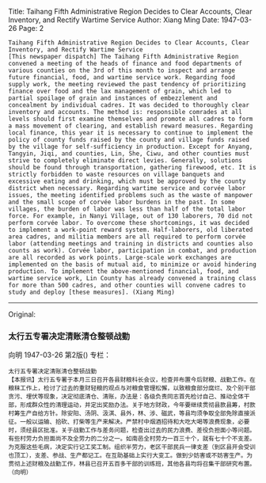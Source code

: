 Title: Taihang Fifth Administrative Region Decides to Clear Accounts, Clear Inventory, and Rectify Wartime Service
Author: Xiang Ming
Date: 1947-03-26
Page: 2

    Taihang Fifth Administrative Region Decides to Clear Accounts, Clear Inventory, and Rectify Wartime Service
    [This newspaper dispatch] The Taihang Fifth Administrative Region convened a meeting of the heads of finance and food departments of various counties on the 3rd of this month to inspect and arrange future financial, food, and wartime service work. Regarding food supply work, the meeting reviewed the past tendency of prioritizing finance over food and the lax management of grain, which led to partial spoilage of grain and instances of embezzlement and concealment by individual cadres. It was decided to thoroughly clear inventory and accounts. The method is: responsible comrades at all levels should first examine themselves and promote all cadres to form a mass movement of clearing, and establish reward measures. Regarding local finance, this year it is necessary to continue to implement the policy of county funds raised by the county and village funds raised by the village for self-sufficiency in production. Except for Anyang, Tangyin, Jiqi, and counties, Lin, She, Ciwu, and other counties must strive to completely eliminate direct levies. Generally, solutions should be found through transportation, gathering firewood, etc. It is strictly forbidden to waste resources on village banquets and excessive eating and drinking, which must be approved by the county district when necessary. Regarding wartime service and corvée labor issues, the meeting identified problems such as the waste of manpower and the small scope of corvée labor burdens in the past. In some villages, the burden of labor was less than half of the total labor force. For example, in Nanyi Village, out of 130 laborers, 70 did not perform corvée labor. To overcome these shortcomings, it was decided to implement a work-point reward system. Half-laborers, old liberated area cadres, and militia members are all required to perform corvée labor (attending meetings and training in districts and counties also counts as work). Corvée labor, participation in combat, and production are all recorded as work points. Large-scale work exchanges are implemented on the basis of mutual aid, to minimize or avoid hindering production. To implement the above-mentioned financial, food, and wartime service work, Lin County has already convened a training class for more than 500 cadres, and other counties will convene cadres to study and deploy [these measures]. (Xiang Ming)



<hr /> 

Original: 


### 太行五专署决定清账清仓整顿战勤
向明
1947-03-26
第2版()
专栏：

    太行五专署决定清账清仓整顿战勤
    【本报讯】太行五专署于本月三日召开各县财粮科长会议，检查并布置今后财粮、战勤工作。在粮秣工作上，检讨了过去的重财轻粮的观点与对粮食管理松懈，以致粮食部分腐烂、及个别干部贪污、埋伏等现象，决定彻底清仓、清账，办法是：各级负责同志首先检讨自己、推动全体干部，形成群众性的清理运动，并定出奖励办法。关于地方财政，今年要继续贯彻县款县筹，村款村筹生产自给方针。除安阳、汤阴、汲淇、县外，林、涉、磁武，等县均须争取全部免除直接派征。一般以运输、拾砍、打柴等生产来解决。严禁村中烟酒招待和大吃大喝等浪费现象，必要时，须经县区批准。关于战勤工作与差务问题，检查出过去的民力浪费、差役负担面小等问题。有些村劳力负担面尚不及全劳力的二分之一。如南邑全村劳力一百三十个，就有七十个不支差。为克服这些毛病，决定实行记工奖工制。组织半劳力，老区干部民兵一律支差（到区县开会受训也顶工），支差、参战、生产都记工。在互助基础上实行大变工。做到少妨害或不妨害生产。为贯彻上述财粮及战勤工作，林县已召开五百多干部的训练班，其他各县均将召集干部研究布置。（向明）

